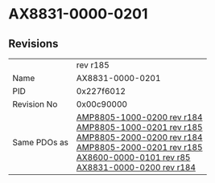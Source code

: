 # AX8831-0000-0201

## Revisions
<table>
<tr>
<td></td>
<td>rev r185</td>
</tr>
<tr>
<td>Name</td>
<td>AX8831-0000-0201</td>
</tr>
<tr>
<td>PID</td>
<td>0x227f6012</td>
</tr>
<tr>
<td>Revision No</td>
<td>0x00c90000</td>
</tr>
<tr>
<td>Same PDOs as</td>
<td><a href="AMP8805-1000-0200.md">AMP8805-1000-0200 rev r184</a><br/><a href="AMP8805-1000-0201.md">AMP8805-1000-0201 rev r185</a><br/><a href="AMP8805-2000-0200.md">AMP8805-2000-0200 rev r184</a><br/><a href="AMP8805-2000-0201.md">AMP8805-2000-0201 rev r185</a><br/><a href="AX8600-0000-0101.md">AX8600-0000-0101 rev r85</a><br/><a href="AX8831-0000-0200.md">AX8831-0000-0200 rev r184</a></td>
</tr>
</table>
